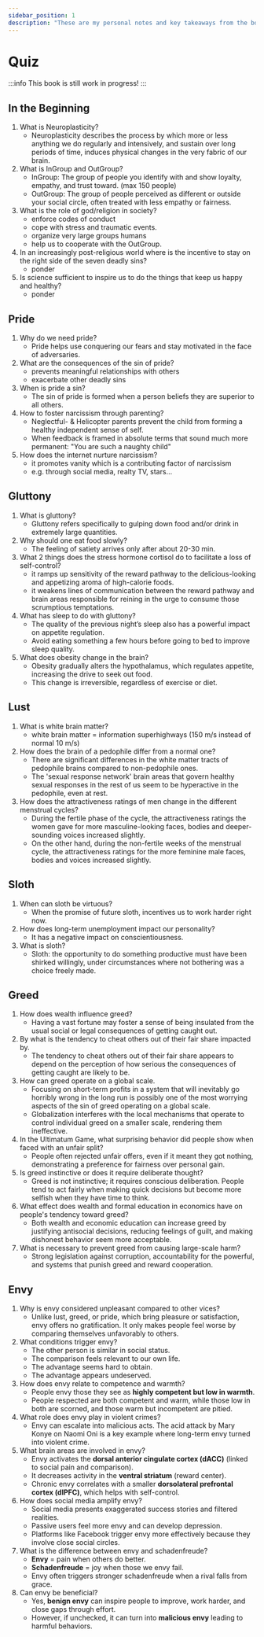 ```yaml
---
sidebar_position: 1
description: "These are my personal notes and key takeaways from the book."
---
```


# Quiz

:::info
This book is still work in progress!
:::

## In the Beginning

1. What is Neuroplasticity?
   - Neuroplasticity describes the process by which more or less anything we do regularly and intensively, and sustain over long periods of time, induces physical changes in the very fabric of our brain.
1. What is InGroup and OutGroup?
   - InGroup: The group of people you identify with and show loyalty, empathy, and trust toward. (max 150 people)
   - OutGroup: The group of people perceived as different or outside your social circle, often treated with less empathy or fairness.
1. What is the role of god/religion in society?
   - enforce codes of conduct
   - cope with stress and traumatic events.
   - organize very large groups humans
   - help us to cooperate with the OutGroup.
1. In an increasingly post-religious world where is the incentive to stay on the right side of the seven deadly sins?
   - ponder
1. Is science sufficient to inspire us to do the things that keep us happy and healthy?
   - ponder

## Pride

1. Why do we need pride?
   - Pride helps use conquering our fears and stay motivated in the face of adversaries.
1. What are the consequences of the sin of pride?
   - prevents meaningful relationships with others
   - exacerbate other deadly sins
1. When is pride a sin?
   - The sin of pride is formed when a person beliefs they are superior to all others.
1. How to foster narcissism through parenting?
   - Neglectful- & Helicopter parents prevent the child from forming a healthy independent sense of self.
   - When feedback is framed in absolute terms that sound much more permanent: "You are such a naughty child"
1. How does the internet nurture narcissism?
   - it promotes vanity which is a contributing factor of narcissism
   - e.g. through social media, realty TV, stars...

## Gluttony

1. What is gluttony?
   - Gluttony refers specifically to gulping down food and/or drink in extremely large quantities.
1. Why should one eat food slowly?
   - The feeling of satiety arrives only after about 20-30 min.
1. What 2 things does the stress hormone cortisol do to facilitate a loss of self-control?
   - it ramps up sensitivity of the reward pathway to the delicious-looking and appetizing aroma of high-calorie foods.
   - it weakens lines of communication between the reward pathway and brain areas responsible for reining in the urge to consume those scrumptious temptations.
1. What has sleep to do with gluttony?
   - The quality of the previous night’s sleep also has a powerful impact on appetite regulation.
   - Avoid eating something a few hours before going to bed to improve sleep quality.
1. What does obesity change in the brain?
   - Obesity gradually alters the hypothalamus, which regulates appetite, increasing the drive to seek out food.
   - This change is irreversible, regardless of exercise or diet.

## Lust

1. What is white brain matter?
   - white brain matter = information superhighways (150 m/s instead of normal 10 m/s)
1. How does the brain of a pedophile differ from a normal one?
   - There are significant differences in the white matter tracts of pedophile brains compared to non-pedophile ones.
   - The 'sexual response network' brain areas that govern healthy sexual responses in the rest of us seem to be hyperactive in the pedophile, even at rest.
1. How does the attractiveness ratings of men change in the different menstrual cycles?
   - During the fertile phase of the cycle, the attractiveness ratings the women gave for more masculine-looking faces, bodies and deeper-sounding voices increased slightly.
   - On the other hand, during the non-fertile weeks of the menstrual cycle, the attractiveness ratings for the more feminine male faces, bodies and voices increased slightly.

## Sloth

1. When can sloth be virtuous?
   - When the promise of future sloth, incentives us to work harder right now.
1. How does long-term unemployment impact our personality?
   - It has a negative impact on conscientiousness.
1. What is sloth?
   - Sloth: the opportunity to do something productive must have been shirked willingly, under circumstances where not bothering was a choice freely made.

## Greed

1. How does wealth influence greed?
   - Having a vast fortune may foster a sense of being insulated from the usual social or legal consequences of getting caught out.
1. By what is the tendency to cheat others out of their fair share impacted by.
   - The tendency to cheat others out of their fair share appears to depend on the perception of how serious the consequences of getting caught are likely to be.
1. How can greed operate on a global scale.
   - Focusing on short-term profits in a system that will inevitably go horribly wrong in the long run is possibly one of the most worrying aspects of the sin of greed operating on a global scale.
   - Globalization interferes with the local mechanisms that operate to control individual greed on a smaller scale, rendering them ineffective.
1. In the Ultimatum Game, what surprising behavior did people show when faced with an unfair split?
   - People often rejected unfair offers, even if it meant they got nothing, demonstrating a preference for fairness over personal gain.
1. Is greed instinctive or does it require deliberate thought?
   - Greed is not instinctive; it requires conscious deliberation. People tend to act fairly when making quick decisions but become more selfish when they have time to think.
1. What effect does wealth and formal education in economics have on people's tendency toward greed?
   - Both wealth and economic education can increase greed by justifying antisocial decisions, reducing feelings of guilt, and making dishonest behavior seem more acceptable.
1. What is necessary to prevent greed from causing large-scale harm?
   - Strong legislation against corruption, accountability for the powerful, and systems that punish greed and reward cooperation.

## Envy

1. Why is envy considered unpleasant compared to other vices?
   - Unlike lust, greed, or pride, which bring pleasure or satisfaction, envy offers no gratification. It only makes people feel worse by comparing themselves unfavorably to others.
1. What conditions trigger envy?
   - The other person is similar in social status.
   - The comparison feels relevant to our own life.
   - The advantage seems hard to obtain.
   - The advantage appears undeserved.
1. How does envy relate to competence and warmth?
   - People envy those they see as **highly competent but low in warmth**.
   - People respected are both competent and warm, while those low in both are scorned, and those warm but incompetent are pitied.
1. What role does envy play in violent crimes?
   - Envy can escalate into malicious acts. The acid attack by Mary Konye on Naomi Oni is a key example where long-term envy turned into violent crime.
1. What brain areas are involved in envy?
   - Envy activates the **dorsal anterior cingulate cortex (dACC)** (linked to social pain and comparison).
   - It decreases activity in the **ventral striatum** (reward center).
   - Chronic envy correlates with a smaller **dorsolateral prefrontal cortex (dlPFC)**, which helps with self-control.
1. How does social media amplify envy?
   - Social media presents exaggerated success stories and filtered realities.
   - Passive users feel more envy and can develop depression.
   - Platforms like Facebook trigger envy more effectively because they involve close social circles.
1. What is the difference between envy and schadenfreude?
   - **Envy** = pain when others do better.
   - **Schadenfreude** = joy when those we envy fail.
   - Envy often triggers stronger schadenfreude when a rival falls from grace.
1. Can envy be beneficial?
   - Yes, **benign envy** can inspire people to improve, work harder, and close gaps through effort.
   - However, if unchecked, it can turn into **malicious envy** leading to harmful behaviors.